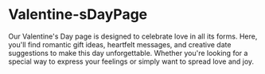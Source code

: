 # Valentine-sDayPage
Our Valentine's Day page is designed to celebrate love in all its forms. Here, you'll find romantic gift ideas, heartfelt messages, and creative date suggestions to make this day unforgettable. Whether you're looking for a special way to express your feelings or simply want to spread love and joy.

